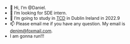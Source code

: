 - 👋 Hi, I’m @Daniel.
- 👀 I’m looking for SDE intern.
- 💞️ I’m going to study in [TCD](https://en.wikipedia.org/wiki/Trinity_College_Dublin) in Dublin Ireland in 2022.9
- 📫 Please email me if you have any question. My email is denjm@foxmail.com.
-  I am gonna run!!!

<!---
djm-xjtu/djm-xjtu is a ✨ special ✨ repository because its `README.md` (this file) appears on your GitHub profile.
You can click the Preview link to take a look at your changes.
--->
